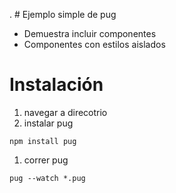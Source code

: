 . # Ejemplo simple de pug


- Demuestra incluir componentes
- Componentes con estilos aislados



# Instalación

1. navegar a direcotrio
1. instalar pug
```
npm install pug
```

1. correr pug

```
pug --watch *.pug
```
